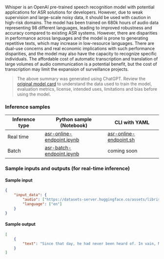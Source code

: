 Whisper is an OpenAI pre-trained speech recognition model with potential applications for ASR solutions for developers. However, due to weak supervision and large-scale noisy data, it should be used with caution in high-risk domains. The model has been trained on 680k hours of audio data representing 98 different languages, leading to improved robustness and accuracy compared to existing ASR systems. However, there are disparities in performance across languages and the model is prone to generating repetitive texts, which may increase in low-resource languages. There are dual-use concerns and real economic implications with such performance disparities, and the model may also have the capacity to recognize specific individuals. The affordable cost of automatic transcription and translation of large volumes of audio communication is a potential benefit, but the cost of transcription may limit the expansion of surveillance projects.

> The above summary was generated using ChatGPT. Review the <a href="https://huggingface.co/openai/whisper-large" target="_blank">original model card</a> to understand the data used to train the model, evaluation metrics, license, intended uses, limitations and bias before using the model.

### Inference samples

Inference type|Python sample (Notebook)|CLI with YAML
|--|--|--|
Real time|<a href="https://aka.ms/azureml-infer-online-sdk-asr" target="_blank">asr-online-endpoint.ipynb</a>|<a href="https://aka.ms/azureml-infer-online-cli-asr" target="_blank">asr-online-endpoint.sh</a>
Batch |<a href="https://aka.ms/azureml-infer-batch-sdk-asr" target="_blank">asr-batch-endpoint.ipynb</a>| coming soon


### Sample inputs and outputs (for real-time inference)

#### Sample input
```json
{
    "input_data": {
        "audio": ["https://datasets-server.huggingface.co/assets/librispeech_asr/--/all/train.clean.100/84/audio/audio.mp3"],
        "language": ["en"]
    }
}
```

#### Sample output
```json
[
    {
        "text": "Since that day, he had never been heard of. In vain, Marguerite dismissed her guests, changed her way of life. The Duke was not to be heard of. I was the gainer in so."
    }
]
```
